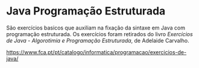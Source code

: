 # Java Programação Estruturada

São exercícios basicos que auxiliam na fixação da sintaxe em Java com programação estruturada.
Os exercícios foram retirados do livro _Exercícios de Java - Algorotimia e Programação Estruturada_, de Adelaide Carvalho.

https://www.fca.pt/pt/catalogo/informatica/programacao/exercicios-de-java/